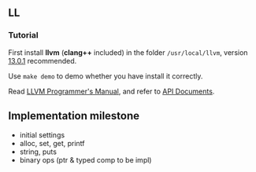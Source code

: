 ## LL
### Tutorial
First install **llvm** (**clang++** included) in the folder ```/usr/local/llvm```, version [13.0.1](https://github.com/llvm/llvm-project/releases/tag/llvmorg-13.0.1) recommended.

Use ```make demo``` to demo whether you have install it correctly.

Read [LLVM Programmer's Manual](https://llvm.org/docs/ProgrammersManual.html), and refer to [API Documents](https://llvm.org/doxygen/).

## Implementation milestone
- initial settings
- alloc, set, get, printf
- string, puts
- binary ops (ptr & typed comp to be impl)